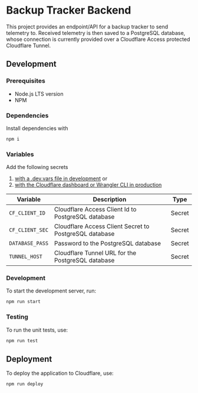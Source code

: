 # Backup Tracker Backend

This project provides an endpoint/API for a backup tracker to send telemetry to. Received telemetry is then saved to a PostgreSQL database, whose connection is currently provided over a Cloudflare Access protected Cloudflare Tunnel.

## Development

### Prerequisites

- Node.js LTS version
- NPM

### Dependencies

Install dependencies with

```sh
npm i
```

### Variables

Add the following secrets

1. [with a .dev.vars file in development](https://developers.cloudflare.com/workers/configuration/secrets/#secrets-in-development) or
2. [with the Cloudflare dashboard or Wrangler CLI in production](https://developers.cloudflare.com/workers/configuration/secrets/#secrets-on-deployed-workers)

| Variable          | Description                                            | Type   |
| ----------------- | ------------------------------------------------------ | ------ |
| `CF_CLIENT_ID`  | Cloudflare Access Client Id to PostgreSQL database     | Secret |
| `CF_CLIENT_SEC` | Cloudflare Access Client Secret to PostgreSQL database | Secret |
| `DATABASE_PASS` | Password to the PostgreSQL database                    | Secret |
| `TUNNEL_HOST`   | Cloudflare Tunnel URL for the PostgreSQL database      | Secret |

### Development

To start the development server, run:

```sh
npm run start
```

### Testing

To run the unit tests, use:

```sh
npm run test
```

## Deployment

To deploy the application to Cloudflare, use:

```sh
npm run deploy
```
